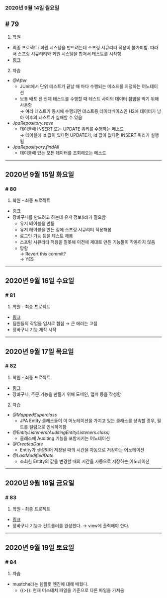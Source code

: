 ### 2020년 9월 14일 월요일
## # 79
1. 학원
- 최종 프로젝트: 회원 시스템을 만드려는데 스프링 시큐리티 적용이 불가피함. 따라서 스프링 시큐리티와 회원 시스템을 합쳐서 테스트를 시작함
- [링크](https://github.com/procyon0/final_project/commit/8dfea4284ad7750e56cfe9b0af8fbca5e8cca63f)
2. 자습
- *@After*
	- JUnit에서 단위 테스트가 끝날 때 마다 수행되는 메소드를 지정하는 어노테이션
	- 보통 배포 전 전체 테스트를 수행할 때 테스트 사이의 데이터 침범을 막기 위해 사용함   
	  → 여러 테스트가 동시에 수행되면 테스트용 데이터베이스인 H2에 데이터가 남아 이후의 테스트가 실패할 수 있음
- *JpaRepository.save*
	- 테이블에 INSERT 또는 UPDATE 쿼리를 수행하는 메소드    
	  → 테이블에 id 값이 있다면 UPDATE가, id 값이 없다면 INSERT 쿼리가 실행됨
- *JpaReposityory.findAll*
	- 테이블에 있는 모든 데이터를 조회해오는 메소드
---
## 2020년 9월 15일 화요일
### # 80
1. 학원 - 최종 프로젝트
- [링크](https://github.com/procyon0/final_project/commit/e9cccd8f49496b0f47fa08423262658d2cbe26ec)
- 장바구니를 만드려고 하는데 유저 정보(id)가 필요함  
  * 유저 테이블을 만듦  
  * 유저 테이블을 만든 김에 스프링 시큐리티 적용해봄  	
  * 로그인 기능 등을 테스트 해봄  
  * 스프링 시큐리티 적용을 잘못해 이전에 제대로 만든 기능들이 작동하지 않음  
  * 망함  
  → Revert this commit?  
  → YES
---
## 2020년 9월 16일 수요일
### # 81
1. 학원 -  최종 프로젝트
- [링크](https://github.com/procyon0/final_project/commit/40a5e14a3228404024de6b1e80d0cee33ccf56d9)
- 팀원들의 작업을 임시로 합침 → 큰 에러는 고침
- 장바구니 기능 제작 시작
---
## 2020년 9월 17일 목요일
### # 82
1. 학원 - 최종 프로젝트
- [링크](https://bitbucket.org/procyon0/final-for-save/commits/9391694487f9c6f5280c1bed55eb97bc776fd537)
- 장바구니, 주문 기능을 만들기 위해 도메인, 맵퍼 등을 작성함
2. 자습
- *@MappedSuperclass*
	- JPA Entity 클래스들이 이 어노테이션을 가지고 있는 클래스를 상속할 경우, 필드를 컬럼으로 인식하게함
- *@EntityListeners(AuditingEntityListeners.class)*
	- 클래스에 Auditing 기능을 포함시키는 어노테이션
- *@CreatedDate*
	- Entity가 생성되어 저장될 때의 시간을 자동으로 저장하는 어노테이션
- *@LastModifiedDate*
	- 조회한 Entity의 값을 변경할 때의 시간을 자동으로 저장하는 어노테이션
---
## 2020년 9월 18일 금요일
### # 83
1. 학원 - 최종 프로젝트
- [링크](https://bitbucket.org/procyon0/final-for-save/commits/d319713a293652a8f3163b60b7753f73d098ac61)
- 장바구니 기능과 컨트롤러를 완성했다. 
  → view에 출력해야 한다.
---
## 2020년 9월 19일 토요일
### # 84
1. 자습
- mustche라는 템플릿 엔진에 대해 배웠다.
	- {{>}}: 현재 머스테치 파일을 기준으로 다른 파일을 가져옴
